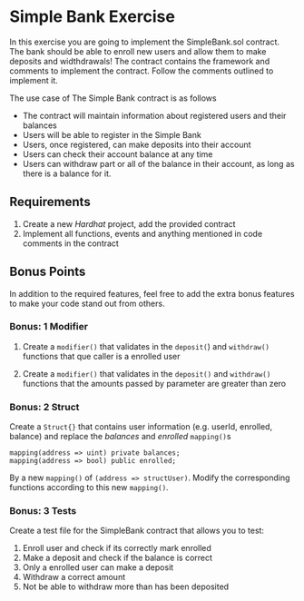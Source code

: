 # Simple Bank Exercise

In this exercise you are going to implement the SimpleBank.sol contract.
The bank should be able to enroll new users and allow them to make deposits and widthdrawals!
The contract contains the framework and comments to implement the contract. Follow the comments outlined to implement it. 

The use case of The Simple Bank contract is as follows
- The contract will maintain information about registered users and their balances
- Users will be able to register in the Simple Bank
- Users, once registered, can make deposits into their account
- Users can check their account balance at any time
- Users can withdraw part or all of the balance in their account, as long as there is a balance for it.


## Requirements
1. Create a new *Hardhat* project, add the provided contract
2. Implement all functions, events and anything mentioned in code comments in the contract

## Bonus Points
In addition to the required features, feel free to add the extra bonus features to make your code stand out from others.

### Bonus: 1 Modifier

1. Create a `modifier()` that validates in the `deposit(`) and `withdraw()` functions that que caller is a enrolled user

2. Create a `modifier()` that validates in the `deposit()` and `withdraw()` functions that the amounts passed by parameter are greater than zero

### Bonus: 2 Struct

Create a `Struct{}` that contains user information (e.g. userId, enrolled, balance) and replace the *balances* and *enrolled* `mapping()`s 

```
mapping(address => uint) private balances;
mapping(address => bool) public enrolled;
```

By a new `mapping()` of `(address => structUser)`. 
Modify the corresponding functions according to this new `mapping()`.

### Bonus: 3 Tests

Create a test file for the SimpleBank contract that allows you to test:
1. Enroll user and check if its correctly mark enrolled
2. Make a deposit and check if the balance is correct
3. Only a enrolled user can make a deposit
4. Withdraw a correct amount
5. Not be able to withdraw more than has been deposited
